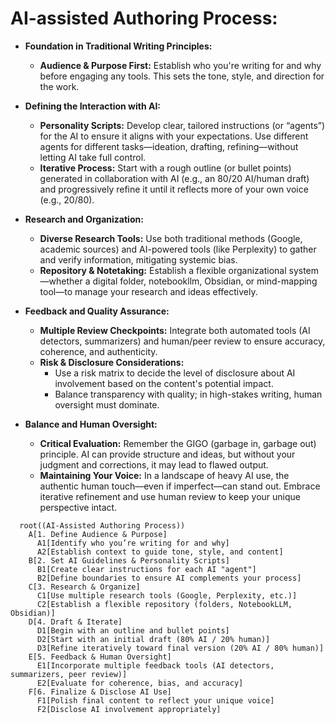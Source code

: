 # AI-assisted Authoring Process:

- **Foundation in Traditional Writing Principles:**  
  - **Audience & Purpose First:** Establish who you're writing for and why before engaging any tools. This sets the tone, style, and direction for the work.
  
- **Defining the Interaction with AI:**  
  - **Personality Scripts:** Develop clear, tailored instructions (or “agents”) for the AI to ensure it aligns with your expectations. Use different agents for different tasks—ideation, drafting, refining—without letting AI take full control.
  - **Iterative Process:** Start with a rough outline (or bullet points) generated in collaboration with AI (e.g., an 80/20 AI/human draft) and progressively refine it until it reflects more of your own voice (e.g., 20/80).
  
- **Research and Organization:**  
  - **Diverse Research Tools:** Use both traditional methods (Google, academic sources) and AI-powered tools (like Perplexity) to gather and verify information, mitigating systemic bias.
  - **Repository & Notetaking:** Establish a flexible organizational system—whether a digital folder, notebookllm, Obsidian, or mind-mapping tool—to manage your research and ideas effectively.

- **Feedback and Quality Assurance:**  
  - **Multiple Review Checkpoints:** Integrate both automated tools (AI detectors, summarizers) and human/peer review to ensure accuracy, coherence, and authenticity.
  - **Risk & Disclosure Considerations:**  
    - Use a risk matrix to decide the level of disclosure about AI involvement based on the content's potential impact.
    - Balance transparency with quality; in high-stakes writing, human oversight must dominate.
  
- **Balance and Human Oversight:**  
  - **Critical Evaluation:** Remember the GIGO (garbage in, garbage out) principle. AI can provide structure and ideas, but without your judgment and corrections, it may lead to flawed output.
  - **Maintaining Your Voice:** In a landscape of heavy AI use, the authentic human touch—even if imperfect—can stand out. Embrace iterative refinement and use human review to keep your unique perspective intact.

```mindmap
  root((AI-Assisted Authoring Process))
    A[1. Define Audience & Purpose]
      A1[Identify who you’re writing for and why]
      A2[Establish context to guide tone, style, and content]
    B[2. Set AI Guidelines & Personality Scripts]
      B1[Create clear instructions for each AI "agent"]
      B2[Define boundaries to ensure AI complements your process]
    C[3. Research & Organize]
      C1[Use multiple research tools (Google, Perplexity, etc.)]
      C2[Establish a flexible repository (folders, NotebookLLM, Obsidian)]
    D[4. Draft & Iterate]
      D1[Begin with an outline and bullet points]
      D2[Start with an initial draft (80% AI / 20% human)]
      D3[Refine iteratively toward final version (20% AI / 80% human)]
    E[5. Feedback & Human Oversight]
      E1[Incorporate multiple feedback tools (AI detectors, summarizers, peer review)]
      E2[Evaluate for coherence, bias, and accuracy]
    F[6. Finalize & Disclose AI Use]
      F1[Polish final content to reflect your unique voice]
      F2[Disclose AI involvement appropriately]
```
